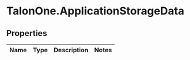 # TalonOne.ApplicationStorageData

## Properties
Name | Type | Description | Notes
------------ | ------------- | ------------- | -------------


